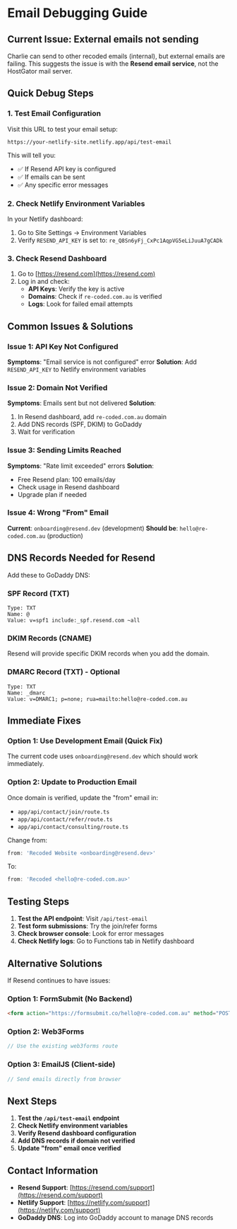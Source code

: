 # Email Debugging Guide

## Current Issue: External emails not sending

Charlie can send to other recoded emails (internal), but external emails are failing. This suggests the issue is with the **Resend email service**, not the HostGator mail server.

## Quick Debug Steps

### 1. Test Email Configuration
Visit this URL to test your email setup:
```
https://your-netlify-site.netlify.app/api/test-email
```

This will tell you:
- ✅ If Resend API key is configured
- ✅ If emails can be sent
- ✅ Any specific error messages

### 2. Check Netlify Environment Variables
In your Netlify dashboard:
1. Go to Site Settings → Environment Variables
2. Verify `RESEND_API_KEY` is set to: `re_Q8Sn6yFj_CxPc1AqpVG5eLiJuuA7gCADk`

### 3. Check Resend Dashboard
1. Go to [https://resend.com](https://resend.com)
2. Log in and check:
   - **API Keys**: Verify the key is active
   - **Domains**: Check if `re-coded.com.au` is verified
   - **Logs**: Look for failed email attempts

## Common Issues & Solutions

### Issue 1: API Key Not Configured
**Symptoms**: "Email service is not configured" error
**Solution**: Add `RESEND_API_KEY` to Netlify environment variables

### Issue 2: Domain Not Verified
**Symptoms**: Emails sent but not delivered
**Solution**: 
1. In Resend dashboard, add `re-coded.com.au` domain
2. Add DNS records (SPF, DKIM) to GoDaddy
3. Wait for verification

### Issue 3: Sending Limits Reached
**Symptoms**: "Rate limit exceeded" errors
**Solution**: 
- Free Resend plan: 100 emails/day
- Check usage in Resend dashboard
- Upgrade plan if needed

### Issue 4: Wrong "From" Email
**Current**: `onboarding@resend.dev` (development)
**Should be**: `hello@re-coded.com.au` (production)

## DNS Records Needed for Resend

Add these to GoDaddy DNS:

### SPF Record (TXT)
```
Type: TXT
Name: @
Value: v=spf1 include:_spf.resend.com ~all
```

### DKIM Records (CNAME)
Resend will provide specific DKIM records when you add the domain.

### DMARC Record (TXT) - Optional
```
Type: TXT
Name: _dmarc
Value: v=DMARC1; p=none; rua=mailto:hello@re-coded.com.au
```

## Immediate Fixes

### Option 1: Use Development Email (Quick Fix)
The current code uses `onboarding@resend.dev` which should work immediately.

### Option 2: Update to Production Email
Once domain is verified, update the "from" email in:
- `app/api/contact/join/route.ts`
- `app/api/contact/refer/route.ts`
- `app/api/contact/consulting/route.ts`

Change from:
```typescript
from: 'Recoded Website <onboarding@resend.dev>'
```

To:
```typescript
from: 'Recoded <hello@re-coded.com.au>'
```

## Testing Steps

1. **Test the API endpoint**: Visit `/api/test-email`
2. **Test form submissions**: Try the join/refer forms
3. **Check browser console**: Look for error messages
4. **Check Netlify logs**: Go to Functions tab in Netlify dashboard

## Alternative Solutions

If Resend continues to have issues:

### Option 1: FormSubmit (No Backend)
```html
<form action="https://formsubmit.co/hello@re-coded.com.au" method="POST">
```

### Option 2: Web3Forms
```javascript
// Use the existing web3forms route
```

### Option 3: EmailJS (Client-side)
```javascript
// Send emails directly from browser
```

## Next Steps

1. **Test the `/api/test-email` endpoint**
2. **Check Netlify environment variables**
3. **Verify Resend dashboard configuration**
4. **Add DNS records if domain not verified**
5. **Update "from" email once verified**

## Contact Information

- **Resend Support**: [https://resend.com/support](https://resend.com/support)
- **Netlify Support**: [https://netlify.com/support](https://netlify.com/support)
- **GoDaddy DNS**: Log into GoDaddy account to manage DNS records 